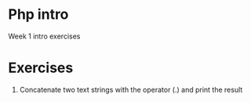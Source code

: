 # Php intro

Week 1 intro exercises

# Exercises

1. Concatenate two text strings with the operator (.) and print the result

